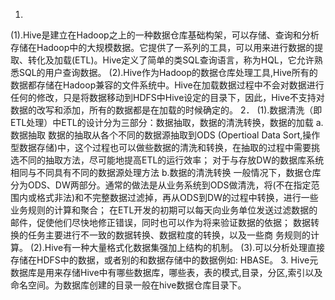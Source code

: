 1.
(1).Hive是建立在Hadoop之上的一种数据仓库基础构架，可以存储、查询和分析存储在Hadoop中的大规模数据。它提供了一系列的工具，可以用来进行数据的提取、转化及加载(ETL)。Hive定义了简单的类SQL查询语言，称为HQL，它允许熟悉SQL的用户查询数据。
(2).Hive作为Hadoop的数据仓库处理工具,Hive所有的数据都存储在Hadoop兼容的文件系统中。Hive在加载数据过程中不会对数据进行任何的修改，只是将数据移动到HDFS中Hive设定的目录下，因此，Hive不支持对数据的改写和添加，所有的数据都是在加载的时候确定的。
2．
(1).数据清洗（即ETL处理）中ETL的设计分为三部分：数据抽取，数据的清洗转换，数据的加载
a.数据抽取
数据的抽取从各个不同的数据源抽取到ODS (Opertioal Data Sort,操作型数据存储)中，这个过程也可以做些数据的清洗和转换，在抽取的过程中需要挑选不同的抽取方法，尽可能地提高ETL的运行效率；
对于与存放DW的数据库系统相同与不同具有不同的数据源处理方法
b.数据的清洗转换
一般情况下，数据仓库分为ODS、DW两部分。通常的做法是从业务系统到ODS做清洗，将(不在指定范围内或格式非法)和不完整数据过滤掉，再从ODS到DW的过程中转换，进行一些业务规则的计算和聚合；
在ETL开发的初期可以每天向业务单位发送过滤数据的邮件，促使他们尽快地修正错误，同时也可以作为将来验证数据的依据；
数据转换的任务主要进行不一致的数据转换、数据粒度的转换，以及一些商 务规则的计算。
(2).Hive有一种大量格式化数据集强加上结构的机制。
(3).可以分析处理直接存储在HDFS中的数据，或者别的和数据存储中的数据例如: HBASE。
3.
Hive元数据库是用来存储Hive中有哪些数据库，哪些表，表的模式,目录，分区,索引以及命名空间。为数据库创建的目录一般在hive数据仓库目录下。

